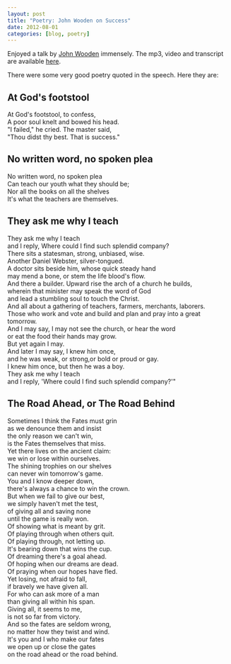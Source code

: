 ```yaml
---
layout: post
title: "Poetry: John Wooden on Success"
date: 2012-08-01
categories: [blog, poetry]
---
```

Enjoyed a talk by [John Wooden](http://en.wikipedia.org/wiki/John_Wooden) immensely. The mp3, video and transcript are available [here](http://www.ted.com/talks/john_wooden_on_the_difference_between_winning_and_success.html).

There were some very good poetry quoted in the speech. Here they are:


## At God's footstool

At God's footstool, to confess,<br/>
A poor soul knelt and bowed his head.<br/>
"I failed," he cried. The master said,<br/>
"Thou didst thy best. That is success."



## No written word, no spoken plea
No written word, no spoken plea<br/>
Can teach our youth what they should be;<br/>
Nor all the books on all the shelves<br/>
It's what the teachers are themselves.


## They ask me why I teach
They ask me why I teach <br/>
and I reply, Where could I find such splendid company? <br/>
There sits a statesman, strong, unbiased, wise. <br/>
Another Daniel Webster, silver-tongued. <br/>
A doctor sits beside him, whose quick steady hand <br/>
may mend a bone, or stem the life blood's flow. <br/>
And there a builder. Upward rise the arch of a church he builds, <br/>
wherein that minister may speak the word of God<br/>
and lead a stumbling soul to touch the Christ.<br/>
And all about a gathering of teachers, farmers, merchants, laborers. <br/>
Those who work and vote and build and plan and pray into a great tomorrow. <br/>
And I may say, I may not see the church, or hear the word <br/>
or eat the food their hands may grow. <br/>
But yet again I may. <br/>
And later I may say, I knew him once, <br/>
and he was weak, or strong,or bold or proud or gay. <br/>
I knew him once, but then he was a boy. <br/>
They ask me why I teach <br/>
and I reply, 'Where could I find such splendid company?'"<br/>



## The Road Ahead, or The Road Behind

Sometimes I think the Fates must grin <br/>
as we denounce them and insist <br/>
the only reason we can't win, <br/>
is the Fates themselves that miss. <br/>
Yet there lives on the ancient claim:<br/>
we win or lose within ourselves. <br/>
The shining trophies on our shelves<br/>
can never win tomorrow's game.<br/>
You and I know deeper down, <br/>
there's always a chance to win the crown.<br/>
But when we fail to give our best, <br/>
we simply haven't met the test, <br/>
of giving all and saving none <br/>
until the game is really won. <br/>
Of showing what is meant by grit. <br/>
Of playing through when others quit. <br/>
Of playing through, not letting up. <br/>
It's bearing down that wins the cup. <br/>
Of dreaming there's a goal ahead. <br/>
Of hoping when our dreams are dead.<br/>
Of praying when our hopes have fled. <br/>
Yet losing, not afraid to fall, <br/>
if bravely we have given all. <br/>
For who can ask more of a man <br/>
than giving all within his span. <br/>
Giving all, it seems to me,<br/>
is not so far from victory. <br/>
And so the fates are seldom wrong, <br/>
no matter how they twist and wind. <br/>
It's you and I who make our fates <br/>
we open up or close the gates <br/>
on the road ahead or the road behind.<br/>
